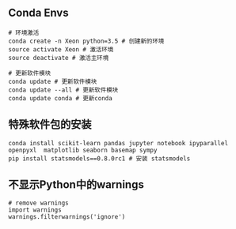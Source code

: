 ## Conda Envs


```
# 环境激活
conda create -n Xeon python=3.5 # 创建新的环境
source activate Xeon # 激活环境
source deactivate # 激活主环境

```

```
# 更新软件模块
conda update # 更新软件模块
conda update --all # 更新软件模块
conda update conda # 更新conda
```

## 特殊软件包的安装

```
conda install scikit-learn pandas jupyter notebook ipyparallel openpyxl  matplotlib seaborn basemap sympy
pip install statsmodels==0.8.0rc1 # 安装 statsmodels

```
## 不显示Python中的warnings

```
# remove warnings
import warnings
warnings.filterwarnings('ignore')
```
